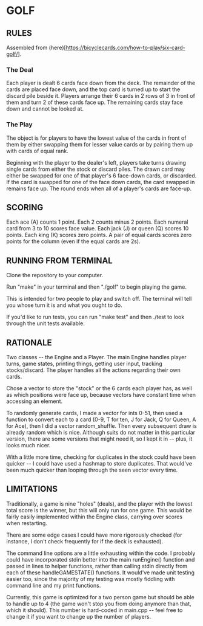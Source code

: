 # GOLF

## RULES
Assembled from (here)[https://bicyclecards.com/how-to-play/six-card-golf/].

### The Deal
Each player is dealt 6 cards face down from the deck. The remainder of the cards are placed face down, and the top card is turned up to start the discard pile beside it. Players arrange their 6 cards in 2 rows of 3 in front of them and turn 2 of these cards face up. The remaining cards stay face down and cannot be looked at.

### The Play
The object is for players to have the lowest value of the cards in front of them by either swapping them for lesser value cards or by pairing them up with cards of equal rank.

Beginning with the player to the dealer's left, players take turns drawing single cards from either the stock or discard piles. The drawn card may either be swapped for one of that player's 6 face-down cards, or discarded. If the card is swapped for one of the face down cards, the card swapped in remains face up. The round ends when all of a player's cards are face-up.

## SCORING
Each ace (A) counts 1 point.
Each 2 counts minus 2 points.
Each numeral card from 3 to 10 scores face value.
Each jack (J) or queen (Q) scores 10 points.
Each king (K) scores zero points.
A pair of equal cards scores zero points for the column (even if the equal cards are 2s).

## RUNNING FROM TERMINAL
Clone the repository to your computer.

Run "make" in your terminal and then "./golf" to begin playing the game.

This is intended for two people to play and switch off. The terminal will tell you whose turn it is and what you ought to do.

If you'd like to run tests, you can run "make test" and then ./test to look through the unit tests available.

## RATIONALE
Two classes -- the Engine and a Player. The main Engine handles player turns, game states, printing things, getting user input, tracking stocks/discard. The player handles all the actions regarding their own cards.

Chose a vector to store the "stock" or the 6 cards each player has, as well as which positions were face up, because vectors have constant time when accessing an element.

To randomly generate cards, I made a vector for ints 0-51, then used a function to convert each to a card (0-9, T for ten, J for Jack, Q for Queen, A for Ace), then I did a vector random_shuffle. Then every subsequent draw is already random which is nice. Although suits do not matter in this particular version, there are some versions that might need it, so I kept it in -- plus, it looks much nicer.

With a little more time, checking for duplicates in the stock could have been quicker -- I could have used a hashmap to store duplicates. That would've been much quicker than looping through the seen vector every time. 

## LIMITATIONS
Traditionally, a game is nine "holes" (deals), and the player with the lowest total score is the winner, but this will only run for one game. This would be fairly easily implemented within the Engine class, carrying over scores when restarting.

There are some edge cases I could have more rigorously checked (for instance, I don't check frequently for if the deck is exhausted).

The command line options are a little exhausting within the code. I probably could have incorporated stdin better into the main runEngine() function and passed in lines to helper functions, rather than calling stdin directly from each of these handleGAMESTATE() functions. It would've made unit testing easier too, since the majority of my testing was mostly fiddling with command line and my print functions.  

Currently, this game is optimized for a two person game but should be able to handle up to 4 (the game won't stop you from doing anymore than that, which it should). This number is hard-coded in main.cpp -- feel free to change it if you want to change up the number of players.
